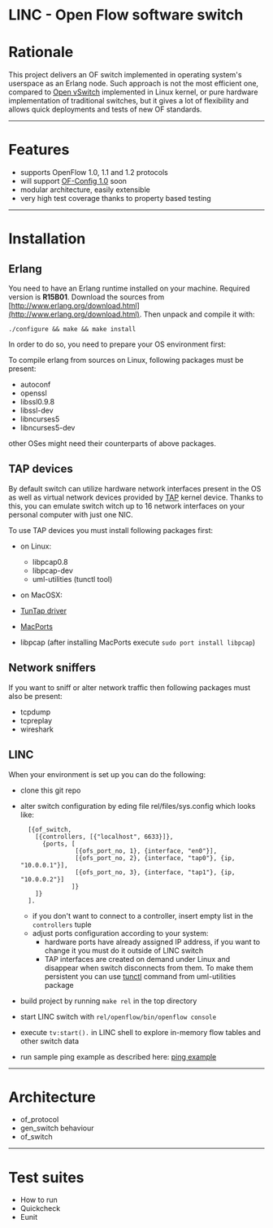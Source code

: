 LINC - Open Flow software switch
=========================

Rationale
=========

This project delivers an OF switch implemented in operating system's userspace as an   Erlang node.
Such approach is not the most efficient one, compared to [Open vSwitch](http://openvswitch.org/) implemented in Linux kernel,
or pure hardware implementation of traditional switches, but it gives a lot of flexibility and allows
quick deployments and tests of new OF standards.

***

Features
========

* supports OpenFlow 1.0, 1.1 and 1.2 protocols
* will support [OF-Config 1.0](https://www.opennetworking.org/standards/of-config-10) soon
* modular architecture, easily extensible
* very high test coverage thanks to property based testing

***

Installation
============

Erlang
------
You need to have an Erlang runtime installed on your machine. Required version is **R15B01**. Download the sources from [http://www.erlang.org/download.html](http://www.erlang.org/download.html). Then unpack and compile it with:

    ./configure && make && make install

In order to do so, you need to prepare your OS environment first:

To compile erlang from sources on Linux, following packages must be present:

* autoconf
* openssl
* libssl0.9.8
* libssl-dev
* libncurses5
* libncurses5-dev

other OSes might need their counterparts of above packages.

TAP devices
-----------

By default switch can utilize hardware network interfaces present in the OS as well as virtual network devices provided by [TAP](http://en.wikipedia.org/wiki/TUN/TAP) kernel device. Thanks to this, you can emulate switch witch up to 16 network interfaces on your personal computer with just one NIC.

To use TAP devices you must install following packages first:

* on Linux:
  * libpcap0.8
  * libpcap-dev
  * uml-utilities (tunctl tool)

* on MacOSX:
 * [TunTap driver](http://tuntaposx.sourceforge.net/)
 * [MacPorts](http://www.macports.org)
 * libpcap (after installing MacPorts execute `sudo port install libpcap`)

Network sniffers
----------------

If you want to sniff or alter network traffic then following packages must also be present:

 * tcpdump
 * tcpreplay
 * wireshark

LINC
----

When your environment is set up you can do the following:

* clone this git repo
* alter switch configuration by eding file rel/files/sys.config which looks like:

        [{of_switch,
          [{controllers, [{"localhost", 6633}]},
            {ports, [
                     [{ofs_port_no, 1}, {interface, "en0"}],
                     [{ofs_port_no, 2}, {interface, "tap0"}, {ip, "10.0.0.1"}],
                     [{ofs_port_no, 3}, {interface, "tap1"}, {ip, "10.0.0.2"}]
                    ]}
          ]}
        ].

  * if you don't want to connect to a controller, insert empty list in the `controllers` tuple
  * adjust ports configuration according to your system:
     * hardware ports have already assigned IP address, if you want to change it you must do it outside of LINC switch
     * TAP interfaces are created on demand under Linux and disappear when switch disconnects from them. To make them persistent you can use [tunctl](http://linux.die.net/man/8/tunctl) command from uml-utilities package

* build project by running `make rel` in the top directory
* start LINC switch with `rel/openflow/bin/openflow console`
* execute `tv:start().` in LINC shell to explore in-memory flow tables and other switch data
* run sample ping example as described here: [ping example](docs/example-ping.md)

***

Architecture
============

* of_protocol
* gen_switch behaviour
* of_switch

***

Test suites
===========

* How to run
* Quickcheck
* Eunit
